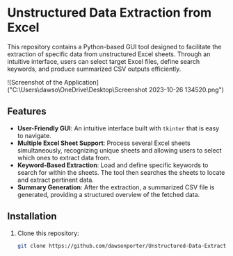 # Unstructured Data Extraction from Excel

This repository contains a Python-based GUI tool designed to facilitate the extraction of specific data from unstructured Excel sheets. Through an intuitive interface, users can select target Excel files, define search keywords, and produce summarized CSV outputs efficiently.

![Screenshot of the Application]("C:\Users\dawso\OneDrive\Desktop\Screenshot 2023-10-26 134520.png")

## Features

- **User-Friendly GUI**: An intuitive interface built with `tkinter` that is easy to navigate.
- **Multiple Excel Sheet Support**: Process several Excel sheets simultaneously, recognizing unique sheets and allowing users to select which ones to extract data from.
- **Keyword-Based Extraction**: Load and define specific keywords to search for within the sheets. The tool then searches the sheets to locate and extract pertinent data.
- **Summary Generation**: After the extraction, a summarized CSV file is generated, providing a structured overview of the fetched data.

## Installation

1. Clone this repository:
   ```bash
   git clone https://github.com/dawsonporter/Unstructured-Data-Extraction-from-Excel.git
